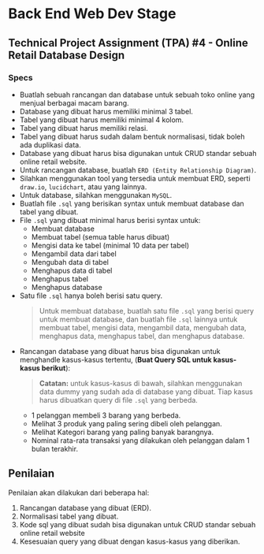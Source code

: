 # Back End Web Dev Stage

## Technical Project Assignment (TPA) #4 - Online Retail Database Design

### Specs

- Buatlah sebuah rancangan dan database untuk sebuah toko online yang menjual berbagai macam barang.
- Database yang dibuat harus memiliki minimal 3 tabel.
- Tabel yang dibuat harus memiliki minimal 4 kolom.
- Tabel yang dibuat harus memiliki relasi.
- Tabel yang dibuat harus sudah dalam bentuk normalisasi, tidak boleh ada duplikasi data.
- Database yang dibuat harus bisa digunakan untuk CRUD standar sebuah online retail website.
- Untuk rancangan database, buatlah `ERD (Entity Relationship Diagram)`.
- Silahkan menggunakan tool yang tersedia untuk membuat ERD, seperti `draw.io`, `lucidchart`, atau yang lainnya.
- Untuk database, silahkan menggunakan `MySQL`.
- Buatlah file `.sql` yang berisikan syntax untuk membuat database dan tabel yang dibuat.
- File `.sql` yang dibuat minimal harus berisi syntax untuk:
  - Membuat database
  - Membuat tabel (semua table harus dibuat)
  - Mengisi data ke tabel (minimal 10 data per tabel)
  - Mengambil data dari tabel
  - Mengubah data di tabel
  - Menghapus data di tabel
  - Menghapus tabel
  - Menghapus database
- Satu file `.sql` hanya boleh berisi satu query.
  > Untuk membuat database, buatlah satu file `.sql` yang berisi query untuk membuat database, dan buatlah file `.sql` lainnya untuk membuat tabel, mengisi data, mengambil data, mengubah data, menghapus data, menghapus tabel, dan menghapus database.
- Rancangan database yang dibuat harus bisa digunakan untuk menghandle kasus-kasus tertentu, (**Buat Query SQL untuk kasus-kasus berikut**):
  > **Catatan:** untuk kasus-kasus di bawah, silahkan menggunakan data dummy yang sudah ada di database yang dibuat. Tiap kasus harus dibuatkan query di file `.sql` yang berbeda.
  - 1 pelanggan membeli 3 barang yang berbeda.
  - Melihat 3 produk yang paling sering dibeli oleh pelanggan.
  - Melihat Kategori barang yang paling banyak barangnya.
  - Nominal rata-rata transaksi yang dilakukan oleh pelanggan dalam 1 bulan terakhir.

## Penilaian

Penilaian akan dilakukan dari beberapa hal:

1. Rancangan database yang dibuat (ERD).
2. Normalisasi tabel yang dibuat.
3. Kode sql yang dibuat sudah bisa digunakan untuk CRUD standar sebuah online retail website
4. Kesesuaian query yang dibuat dengan kasus-kasus yang diberikan.
